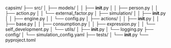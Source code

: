 capsim/
├── src/
│   ├── models/
│   │   ├── __init__.py
│   │   ├── person.py
│   │   ├── action.py
│   │   └── external_factor.py
│   ├── simulation/
│   │   ├── __init__.py
│   │   ├── engine.py
│   │   └── config.py
│   ├── actions/
│   │   ├── __init__.py
│   │   ├── base.py
│   │   ├── consumption.py
│   │   ├── expression.py
│   │   └── self_development.py
│   └── utils/
│       ├── __init__.py
│       └── logging.py
├── config/
│   └── simulation_config.yaml
├── tests/
│   └── __init__.py
└── pyproject.toml